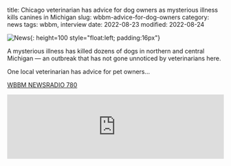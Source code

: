 title: Chicago veterinarian has advice for dog owners as mysterious illness kills canines in Michigan
slug: wbbm-advice-for-dog-owners
category: news
tags: wbbm, interview
date: 2022-08-23
modified: 2022-08-24

![News]({static}/images/news.gif){: height=100 style="float:left; padding:16px"}

A mysterious illness has killed dozens of dogs in northern and central Michigan — an outbreak that has not gone unnoticed by veterinarians here.

One local veterinarian has advice for pet owners...

[WBBM NEWSRADIO 780](https://www.audacy.com/wbbm780/news/local/chicago-vet-takes-notice-of-deadly-dog-illness-in-michigan)

<iframe src="https://omny.fm/shows/wbbmam-on-demand/chicago-vets-take-notice-of-mysterious-dog-illness/embed" width="100%" allow="autoplay; clipboard-write" frameborder="0" title="Chicago vets take notice of mysterious dog illness in Michigan"></iframe>
